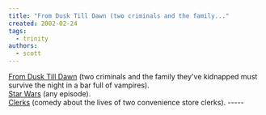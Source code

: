 ```yaml
---
title: "From Dusk Till Dawn (two criminals and the family..."
created: 2002-02-24
tags: 
  - trinity
authors: 
  - scott
---
```


[From Dusk Till Dawn](http://us.imdb.com/Title?0116367) (two criminals and the family they've kidnapped must survive the night in a bar full of vampires).  
[Star Wars](http://us.imdb.com/Title?0076759) (any episode).  
[Clerks](http://us.imdb.com/Title?0109445) (comedy about the lives of two convenience store clerks). -----
